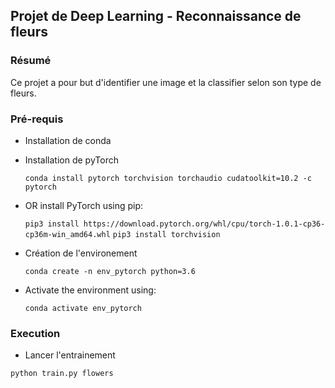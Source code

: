 ## Projet de Deep Learning - Reconnaissance de fleurs

### Résumé
Ce projet a pour but d'identifier une image et la classifier selon son type de fleurs.

### Pré-requis
- Installation de conda

- Installation de pyTorch

  `conda install pytorch torchvision torchaudio cudatoolkit=10.2 -c pytorch`

- OR install PyTorch using pip:

  `pip3 install https://download.pytorch.org/whl/cpu/torch-1.0.1-cp36-cp36m-win_amd64.whl`
  `pip3 install torchvision`
  
- Création de l'environement

  `conda create -n env_pytorch python=3.6`

- Activate the environment using:

  `conda activate env_pytorch`

### Execution

- Lancer l'entrainement 

`python train.py flowers`



